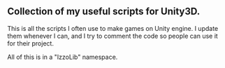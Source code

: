 ## Collection of my useful scripts for Unity3D.

This is all the scripts I often use to make games on Unity engine. I update them whenever I can, and I try to comment the code so people can use it for their project.

All of this is in a "IzzoLib" namespace.